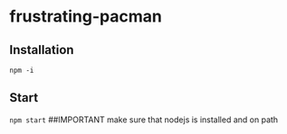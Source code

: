 # frustrating-pacman
## Installation
```npm -i```
## Start
```npm start```
##IMPORTANT
make sure that nodejs is installed and on path

